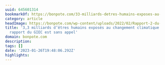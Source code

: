 ```yaml
---
uuid: 645601314
bookmarkOf: https://bonpote.com/33-milliards-detres-humains-exposes-au-changement-climatique-le-nouveau-rapport-du-giec-est-sans-appel/
category: article
headImage: https://bonpote.com/wp-content/uploads/2022/02/Rapport-2-du-GIEC.jpg
title: '3,3 milliards d’êtres humains exposés au changement climatique : le nouveau
  rapport du GIEC est sans appel'
domain: bonpote.com
description:
tags: []
date: '2023-01-26T19:48:06.292Z'
highlights:
---
```




